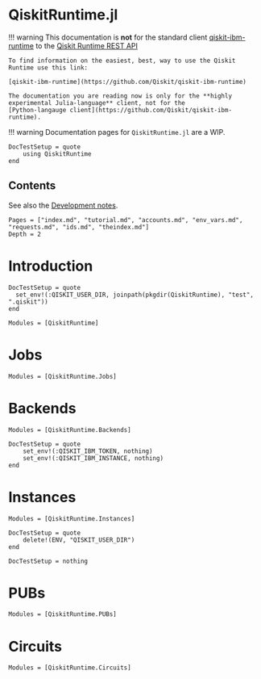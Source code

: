# QiskitRuntime.jl

!!! warning
    This documentation is **not** for the standard client [qiskit-ibm-runtime](https://github.com/Qiskit/qiskit-ibm-runtime) to
    the [Qiskit Runtime REST API](https://docs.quantum.ibm.com/api/runtime)

    To find information on the easiest, best, way to use the Qiskit Runtime use this link:

    [qiskit-ibm-runtime](https://github.com/Qiskit/qiskit-ibm-runtime)

    The documentation you are reading now is only for the **highly experimental Julia-language** client, not for the
    [Python-langauge client](https://github.com/Qiskit/qiskit-ibm-runtime).

!!! warning
    Documentation pages for `QiskitRuntime.jl` are a WIP.

```@meta
DocTestSetup = quote
    using QiskitRuntime
end
```

## Contents

See also the [Development notes](@ref).

```@contents
Pages = ["index.md", "tutorial.md", "accounts.md", "env_vars.md", "requests.md", "ids.md", "theindex.md"]
Depth = 2
```

# Introduction

```@meta
DocTestSetup = quote
  set_env!(:QISKIT_USER_DIR, joinpath(pkgdir(QiskitRuntime), "test", ".qiskit"))
end
```

```@autodocs
Modules = [QiskitRuntime]
```

# Jobs

```@autodocs
Modules = [QiskitRuntime.Jobs]
```

# Backends

```@autodocs
Modules = [QiskitRuntime.Backends]
```

```@meta
DocTestSetup = quote
    set_env!(:QISKIT_IBM_TOKEN, nothing)
    set_env!(:QISKIT_IBM_INSTANCE, nothing)
end
```

# Instances

```@autodocs
Modules = [QiskitRuntime.Instances]
```

```@meta
DocTestSetup = quote
    delete!(ENV, "QISKIT_USER_DIR")
end
```

```@meta
DocTestSetup = nothing
```

# PUBs

```@autodocs
Modules = [QiskitRuntime.PUBs]
```

# Circuits

```@autodocs
Modules = [QiskitRuntime.Circuits]
```
